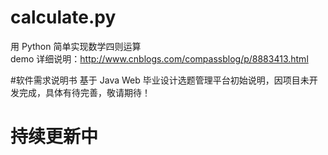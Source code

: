 # calculate.py
用 Python 简单实现数学四则运算<br>
demo 详细说明：![]()http://www.cnblogs.com/compassblog/p/8883413.html <br>

#软件需求说明书
基于 Java Web 毕业设计选题管理平台初始说明，因项目未开发完成，具体有待完善，敬请期待！

# 持续更新中
